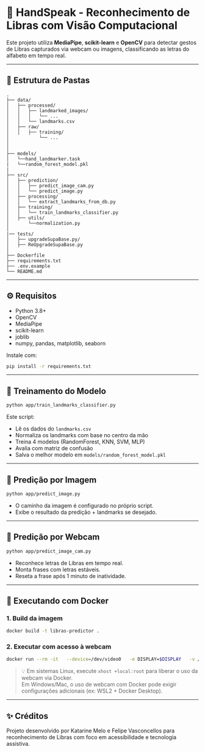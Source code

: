 # 🤟 HandSpeak - Reconhecimento de Libras com Visão Computacional

Este projeto utiliza **MediaPipe**, **scikit-learn** e **OpenCV** para detectar gestos de Libras capturados via webcam ou imagens, classificando as letras do alfabeto em tempo real.

---

## 📂 Estrutura de Pastas

```
.
├── data/
│   ├── processed/
│   │   ├── landmarked_images/
│   │   │   └── ...
│   │   └── landmarks.csv
│   ├── raw/
│   │   ├── training/
│           └── ...
│    
│   
├── models/
│   └──hand_landmarker.task
|   └──random_forest_model.pkl
|
├── src/
│   ├── prediction/
│   │   ├── predict_image_cam.py
│   │   └── predict_image.py
│   ├── processing/
│   │   └── extract_landmarks_from_db.py
│   ├── training/
│   │   └── train_landmarks_classifier.py
│   ├── utils/
│       └──normalization.py
│
|── tests/
│   ├── upgradeSupaBase.py/
│   ├── ReUpgradeSupaBase.py
│      
├── Dockerfile
├── requirements.txt
├── .env.example
└── README.md
```

---

## ⚙️ Requisitos

- Python 3.8+
- OpenCV
- MediaPipe
- scikit-learn
- joblib
- numpy, pandas, matplotlib, seaborn

Instale com:

```bash
pip install -r requirements.txt
```

---

## 🧠 Treinamento do Modelo

```bash
python app/train_landmarks_classifier.py
```

Este script:
- Lê os dados do `landmarks.csv`
- Normaliza os landmarks com base no centro da mão
- Treina 4 modelos (RandomForest, KNN, SVM, MLP)
- Avalia com matriz de confusão
- Salva o melhor modelo em `models/random_forest_model.pkl`

---

## 📸 Predição por Imagem

```bash
python app/predict_image.py
```

- O caminho da imagem é configurado no próprio script.
- Exibe o resultado da predição + landmarks se desejado.

---

## 🎥 Predição por Webcam

```bash
python app/predict_image_cam.py
```

- Reconhece letras de Libras em tempo real.
- Monta frases com letras estáveis.
- Reseta a frase após 1 minuto de inatividade.

---

## 🐳 Executando com Docker

### 1. Build da imagem

```bash
docker build -t libras-predictor .
```

### 2. Executar com acesso à webcam

```bash
docker run --rm -it   --device=/dev/video0   -e DISPLAY=$DISPLAY   -v /tmp/.X11-unix:/tmp/.X11-unix   libras-predictor
```

> 💡 Em sistemas Linux, execute `xhost +local:root` para liberar o uso da webcam via Docker.  
> Em Windows/Mac, o uso de webcam com Docker pode exigir configurações adicionais (ex: WSL2 + Docker Desktop).

---

## ✨ Créditos
Projeto desenvolvido por Katarine Melo e Felipe Vasconcellos para reconhecimento de Libras com foco em acessibilidade e tecnologia assistiva.
